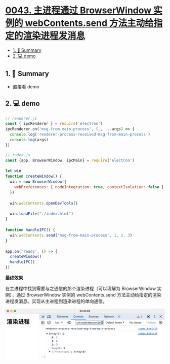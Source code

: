 # [0043. 主进程通过 BrowserWindow 实例的 webContents.send 方法主动给指定的渲染进程发消息](https://github.com/Tdahuyou/electron/tree/main/0043.%20%E4%B8%BB%E8%BF%9B%E7%A8%8B%E9%80%9A%E8%BF%87%20BrowserWindow%20%E5%AE%9E%E4%BE%8B%E7%9A%84%20webContents.send%20%E6%96%B9%E6%B3%95%E4%B8%BB%E5%8A%A8%E7%BB%99%E6%8C%87%E5%AE%9A%E7%9A%84%E6%B8%B2%E6%9F%93%E8%BF%9B%E7%A8%8B%E5%8F%91%E6%B6%88%E6%81%AF)

<!-- region:toc -->
- [1. 📝 Summary](#1--summary)
- [2. 💻 demo](#2--demo)
<!-- endregion:toc -->
## 1. 📝 Summary
- 直接看 demo

## 2. 💻 demo

```js
// renderer.js
const { ipcRenderer } = require('electron')
ipcRenderer.on('msg-from-main-process', (_, ...args) => {
  console.log('renderer-process-received-msg-from-main-process')
  console.log(args)
})
```

```js
// index.js
const {app, BrowserWindow, ipcMain} = require('electron')

let win
function createWindow() {
  win = new BrowserWindow({
    webPreferences: { nodeIntegration: true, contextIsolation: false }
  })

  win.webContents.openDevTools()

  win.loadFile("./index.html")
}

function handleIPC() {
  win.webContents.send('msg-from-main-process', 1, 2, 3)
}

app.on('ready', () => {
  createWindow()
  handleIPC()
})
```

**最终效果**

在主进程中找到需要与之通信的那个渲染进程（可以理解为 BrowserWindow 实例），通过 BrowserWindow 实例的 webContents.send 方法主动给指定的渲染进程发消息。实现从主进程到渲染进程的单向通信。

![](md-imgs/2024-10-05-20-03-43.png)
